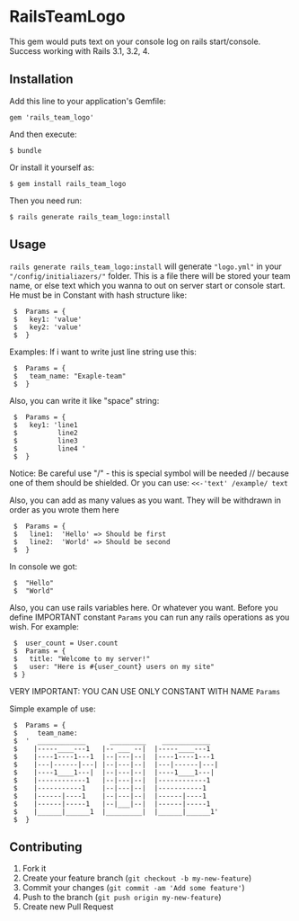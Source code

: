 # RailsTeamLogo

This gem would puts text on your console log on rails start/console.
Success working with Rails 3.1, 3.2, 4.

## Installation

Add this line to your application's Gemfile:

    gem 'rails_team_logo'

And then execute:

    $ bundle

Or install it yourself as:

    $ gem install rails_team_logo

Then you need run:

    $ rails generate rails_team_logo:install

## Usage
 `rails generate rails_team_logo:install` will generate `"logo.yml"` in your `"/config/initialiazers/"` folder.
 This is a file there will be stored your team name, or else text which you wanna to out
 on server start or console start. He must be in Constant with hash structure like:

     $  Params = {
     $   key1: 'value'
     $   key2: 'value'
     $  }

 Examples:
 If i want to write just line string use this:

     $  Params = {
     $   team_name: "Exaple-team"
     $  }

 Also, you can write it like "space" string:

     $  Params = {
     $   key1: 'line1
     $          line2
     $          line3
     $          line4 '
     $  }

 Notice: Be careful use "/" - this is special symbol
          will be needed // because one of them should be shielded.
          Or you can use:
       `<<-'text'
       /example/
       text`

 Also, you can add as many values as you want.
 They will be withdrawn in order as you wrote them here

     $  Params = {
     $   line1:  'Hello' => Should be first
     $   line2:  'World' => Should be second
     $  }

 In console we got:

     $  "Hello"
     $  "World"

 Also, you can use rails variables here. Or whatever you want.
 Before you define IMPORTANT constant `Params` you can run any rails operations as you wish.
 For example:

     $  user_count = User.count
     $  Params = {
     $   title: "Welcome to my server!"
     $   user: "Here is #{user_count} users on my site"
     $ }

 VERY IMPORTANT: YOU CAN USE ONLY CONSTANT WITH NAME `Params`


 Simple example of use:

     $  Params = {
     $     team_name:
     $  '  ____________      _________    ____________
     $    |-----____---1   |-- ___ --|  |-----____---1
     $    |----1----1---1  |--|---|--|  |----1----1---1
     $    |---|------|---| |--|---|--|  |---|------|---|
     $    |----1____1---|  |--|---|--|  |----1____1---|
     $    |------------1   |--|---|--|  |------------1
     $    |-----------1    |--|---|--|  |-----------1
     $    |------|----1    |--|---|--|  |------|----1
     $    |------|-----1   |--|___|--|  |------|-----1
     $    |______|______1  |_________|  |______|______1'
     $  }



## Contributing

1. Fork it
2. Create your feature branch (`git checkout -b my-new-feature`)
3. Commit your changes (`git commit -am 'Add some feature'`)
4. Push to the branch (`git push origin my-new-feature`)
5. Create new Pull Request
